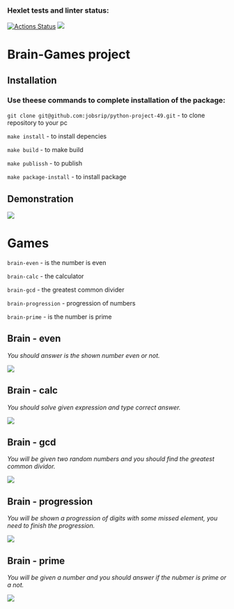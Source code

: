 ### Hexlet tests and linter status:
[![Actions Status](https://github.com/jobsrip/python-project-49/workflows/hexlet-check/badge.svg)](https://github.com/jobsrip/python-project-49/actions)
<a href="https://codeclimate.com/github/jobsrip/python-project-49/maintainability"><img src="https://api.codeclimate.com/v1/badges/2e8e6d60fe9584926578/maintainability" /></a>

# Brain-Games project

## Installation 

### Use theese commands to complete installation of the package:

 `git clone git@github.com:jobsrip/python-project-49.git` - to clone repository to your pc
 
 `make install` - to install depencies 
 
 `make build` - to make build
 
 `make publissh` - to publish
 
 `make package-install` - to install package 

 ## Demonstration 


 <a href="https://asciinema.org/a/HHTxRDG6vvHT9UVt8EGZ62hFI" target="_blank"><img src="https://asciinema.org/a/HHTxRDG6vvHT9UVt8EGZ62hFI.svg" /></a>


 # Games

`brain-even` - is the number is even 

`brain-calc` - the calculator

`brain-gcd` - the greatest common divider 

`brain-progression` - progression of numbers 

`brain-prime` - is the number is prime


## Brain - even 
_You should answer is the shown number even or not._

 <a href="https://asciinema.org/a/afCC3p8mHaaEPNwe1QI1qUQNu" target="_blank"><img src="https://asciinema.org/a/afCC3p8mHaaEPNwe1QI1qUQNu.svg" /></a>


 ## Brain - calc 
 _You should solve given expression and type correct answer._

 <a href="https://asciinema.org/a/fVXTQt6qOkPwbcyoKLcejzI61" target="_blank"><img src="https://asciinema.org/a/fVXTQt6qOkPwbcyoKLcejzI61.svg" /></a>

 ## Brain - gcd

 _You will be given two random numbers and you should find the greatest common dividor._
 
 <a href="https://asciinema.org/a/Y57hkAVQTGo0nCM4bUx5TgzQp" target="_blank"><img src="https://asciinema.org/a/Y57hkAVQTGo0nCM4bUx5TgzQp.svg" /></a>

 ## Brain - progression 

 _You will be shown a progression of digits with some missed element, you need to finish the progression._

<a href="https://asciinema.org/a/PIEqwxOycq9uTRVnkztddpTgC" target="_blank"><img src="https://asciinema.org/a/PIEqwxOycq9uTRVnkztddpTgC.svg" /></a>

## Brain - prime 

_You will be given a number and you should answer if the nubmer is prime or a not._

<a href="https://asciinema.org/a/4zL4eYK7GhN933o7utfPnHD6U" target="_blank"><img src="https://asciinema.org/a/4zL4eYK7GhN933o7utfPnHD6U.svg" /></a>





